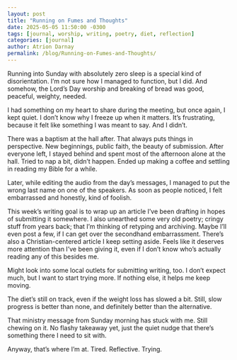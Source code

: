 ```yaml
---
layout: post
title: "Running on Fumes and Thoughts"
date: 2025-05-05 11:50:00 -0300
tags: [journal, worship, writing, poetry, diet, reflection]
categories: [journal]
author: Atrion Darnay
permalink: /blog/Running-on-Fumes-and-Thoughts/
---
```


Running into Sunday with absolutely zero sleep is a special kind of disorientation. I’m not sure how I managed to function, but I did. And somehow, the Lord’s Day worship and breaking of bread was good, peaceful, weighty, needed.

I had something on my heart to share during the meeting, but once again, I kept quiet. I don’t know why I freeze up when it matters. It’s frustrating, because it felt like something I was meant to say. And I didn’t.

There was a baptism at the hall after. That always puts things in perspective. New beginnings, public faith, the beauty of submission. After everyone left, I stayed behind and spent most of the afternoon alone at the hall. Tried to nap a bit, didn’t happen. Ended up making a coffee and settling in reading my Bible for a while.

Later, while editing the audio from the day’s messages, I managed to put the wrong last name on one of the speakers. As soon as people noticed, I felt embarrassed and honestly, kind of foolish. 

This week’s writing goal is to wrap up an article I’ve been drafting in hopes of submitting it somewhere. I also unearthed some very old poetry; cringy stuff from years back; that I’m thinking of retyping and archiving. Maybe I’ll even post a few, if I can get over the secondhand embarrassment. There’s also a Christian-centered article I keep setting aside. Feels like it deserves more attention than I’ve been giving it, even if I don’t know who’s actually reading any of this besides me.

Might look into some local outlets for submitting writing, too. I don’t expect much, but I want to start trying more. If nothing else, it helps me keep moving.

The diet’s still on track, even if the weight loss has slowed a bit. Still, slow progress is better than none, and definitely better than the alternative.

That ministry message from Sunday morning has stuck with me. Still chewing on it. No flashy takeaway yet, just the quiet nudge that there’s something there I need to sit with.

Anyway, that’s where I’m at. Tired. Reflective. Trying.
